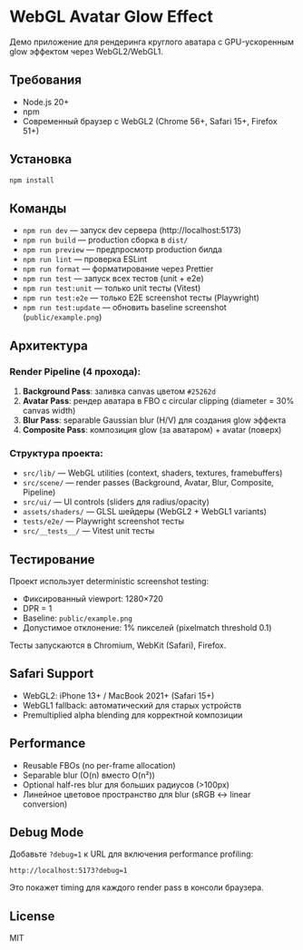 # WebGL Avatar Glow Effect

Демо приложение для рендеринга круглого аватара с GPU-ускоренным glow эффектом через WebGL2/WebGL1.

## Требования

- Node.js 20+
- npm
- Современный браузер с WebGL2 (Chrome 56+, Safari 15+, Firefox 51+)

## Установка

```bash
npm install
```

## Команды

- `npm run dev` — запуск dev сервера (http://localhost:5173)
- `npm run build` — production сборка в `dist/`
- `npm run preview` — предпросмотр production билда
- `npm run lint` — проверка ESLint
- `npm run format` — форматирование через Prettier
- `npm run test` — запуск всех тестов (unit + e2e)
- `npm run test:unit` — только unit тесты (Vitest)
- `npm run test:e2e` — только E2E screenshot тесты (Playwright)
- `npm run test:update` — обновить baseline screenshot (`public/example.png`)

## Архитектура

### Render Pipeline (4 прохода):

1. **Background Pass**: заливка canvas цветом `#25262d`
2. **Avatar Pass**: рендер аватара в FBO с circular clipping (diameter = 30% canvas width)
3. **Blur Pass**: separable Gaussian blur (H/V) для создания glow эффекта
4. **Composite Pass**: композиция glow (за аватаром) + avatar (поверх)

### Структура проекта:

- `src/lib/` — WebGL utilities (context, shaders, textures, framebuffers)
- `src/scene/` — render passes (Background, Avatar, Blur, Composite, Pipeline)
- `src/ui/` — UI controls (sliders для radius/opacity)
- `assets/shaders/` — GLSL шейдеры (WebGL2 + WebGL1 variants)
- `tests/e2e/` — Playwright screenshot тесты
- `src/__tests__/` — Vitest unit тесты

## Тестирование

Проект использует deterministic screenshot testing:

- Фиксированный viewport: 1280×720
- DPR = 1
- Baseline: `public/example.png`
- Допустимое отклонение: 1% пикселей (pixelmatch threshold 0.1)

Тесты запускаются в Chromium, WebKit (Safari), Firefox.

## Safari Support

- WebGL2: iPhone 13+ / MacBook 2021+ (Safari 15+)
- WebGL1 fallback: автоматический для старых устройств
- Premultiplied alpha blending для корректной композиции

## Performance

- Reusable FBOs (no per-frame allocation)
- Separable blur (O(n) вместо O(n²))
- Optional half-res blur для больших радиусов (>100px)
- Линейное цветовое пространство для blur (sRGB ↔ linear conversion)

## Debug Mode

Добавьте `?debug=1` к URL для включения performance profiling:

```
http://localhost:5173?debug=1
```

Это покажет timing для каждого render pass в консоли браузера.

## License

MIT